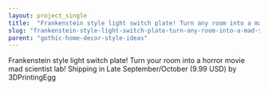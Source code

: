 ```yaml
---
layout: project_single
title:  "Frankenstein style light switch plate! Turn any room into a mad scientist lab! GOTHIC GIFTS! Home Decor | Wall Decor | Steampunk Lamp"
slug: "frankenstein-style-light-switch-plate-turn-any-room-into-a-mad-scientist-lab-gothic-gifts"
parent: "gothic-home-decor-style-ideas"
---
```

Frankenstein style light switch plate! Turn your room into a horror movie mad scientist lab! Shipping in Late September/October (9.99 USD) by 3DPrintingEgg